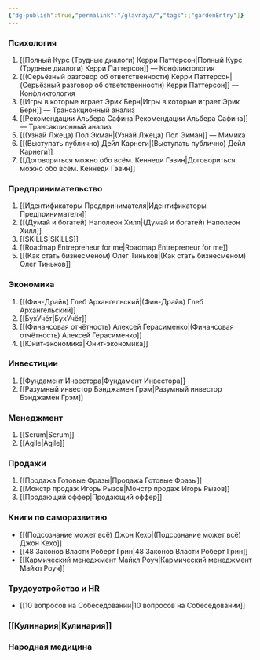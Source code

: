 ```yaml
---
{"dg-publish":true,"permalink":"/glavnaya/","tags":["gardenEntry"]}
---
```


### Психология
1. [[Полный Курс (Трудные диалоги) Керри Паттерсон\|Полный Курс (Трудные диалоги) Керри Паттерсон]] — Конфликтология
2. [[(Серьёзный разговор об ответственности) Керри Паттерсон\|(Серьёзный разговор об ответственности) Керри Паттерсон]] — Конфликтология
3. [[Игры в которые играет Эрик Берн\|Игры в которые играет Эрик Берн]] — Трансакционный анализ
4. [[Рекомендации Альбера Сафина\|Рекомендации Альбера Сафина]] — Трансакционный анализ
5. [[(Узнай Лжеца) Пол Экман\|(Узнай Лжеца) Пол Экман]] — Мимика
6. [[(Выступать публично) Дейл Карнеги\|(Выступать публично) Дейл Карнеги]]
7. [[Договориться можно обо всём. Кеннеди Гэвин\|Договориться можно обо всём. Кеннеди Гэвин]]
### Предпринимательство
1. [[Идентификаторы Предпринимателя\|Идентификаторы Предпринимателя]]
2. [[(Думай и богатей) Наполеон Хилл\|(Думай и богатей) Наполеон Хилл]]
3. [[SKILLS\|SKILLS]]
4. [[Roadmap Entrepreneur for me\|Roadmap Entrepreneur for me]]
5. [[(Как стать бизнесменом) Олег Тиньков\|(Как стать бизнесменом) Олег Тиньков]]
### Экономика
1. [[(Фин-Драйв) Глеб Архангельский\|(Фин-Драйв) Глеб Архангельский]]
2. [[БухУчёт\|БухУчёт]]
3. [[(Финансовая отчётность) Алексей Герасименко\|(Финансовая отчётность) Алексей Герасименко]]
4. [[Юнит-экономика\|Юнит-экономика]]
### Инвестиции
1. [[Фундамент Инвестора\|Фундамент Инвестора]] 
2. [[Разумный инвестор Бэнджамен Грэм\|Разумный инвестор Бэнджамен Грэм]]
### Менеджмент
1. [[Scrum\|Scrum]]
2. [[Agile\|Agile]]
### Продажи
1. [[Продажа Готовые Фразы\|Продажа Готовые Фразы]]
2. [[Монстр продаж Игорь Рызов\|Монстр продаж Игорь Рызов]]
3. [[Продающий оффер\|Продающий оффер]]
### Книги по саморазвитию
- [[(Подсознание может всё) Джон Кехо\|(Подсознание может всё) Джон Кехо]]
- [[48 Законов Власти Роберт Грин\|48 Законов Власти Роберт Грин]]
- [[Кармический менеджмент Майкл Роуч\|Кармический менеджмент Майкл Роуч]]
### Трудоустройство и HR
- [[10 вопросов на Собеседовании\|10 вопросов на Собеседовании]]
### [[Кулинария\|Кулинария]]

### Народная медицина 